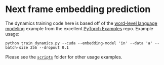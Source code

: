 # Next frame embedding prediction

The dynamics training code here is based off of the [word-level language modeling](https://github.com/pytorch/examples/tree/master/word_language_model) example from the excellent [PyTorch Examples](https://github.com/pytorch/examples) repo. Example usage: 

```
python train_dynamics.py --cuda --embedding-model 'in' --data 'a' --batch-size 256 --dropout 0.1
```
Please see the [`scripts`](https://github.com/eminorhan/temporal-prediction/tree/master/scripts) folder for other usage examples.


